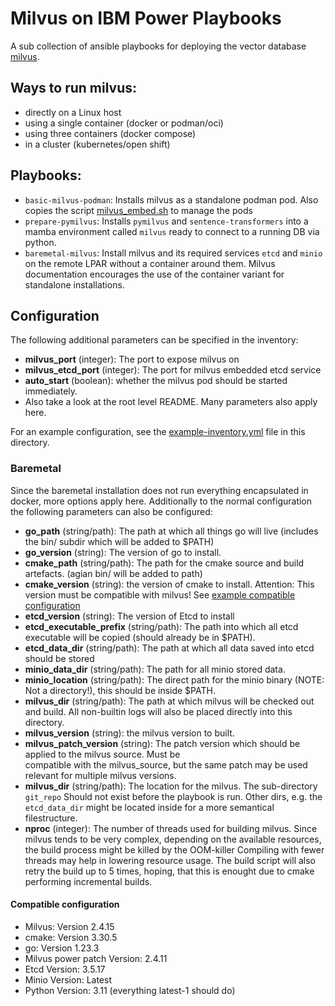 # Milvus on IBM Power Playbooks

A sub collection of ansible playbooks for deploying the vector database [milvus](https://milvus.io/).

## Ways to run milvus:
- directly on a Linux host
- using a single container (docker or podman/oci)
- using three containers (docker compose)
- in a cluster (kubernetes/open shift)

## Playbooks:
- `basic-milvus-podman`: 
    Installs milvus as a standalone podman pod.  Also copies the script [milvus_embed.sh](standalone_embed_ppc64le.sh) to manage the pods
- `prepare-pymilvus`: 
    Installs `pymilvus` and `sentence-transformers` into a mamba environment called `milvus` ready to connect to a running DB via python.
- `baremetal-milvus`:
    Install milvus and its required services `etcd` and `minio` on the remote LPAR without a container around them. Milvus documentation encourages the use of the container variant for standalone installations.

## Configuration

The following additional parameters can be specified in the inventory:

- **milvus_port** (integer): The port to expose milvus on
- **milvus_etcd_port** (integer): The port for milvus embedded etcd service 
- **auto_start** (boolean): whether the milvus pod should be started immediately.
- Also take a look at the root level README. Many parameters also apply here.

For an example configuration, see the [example-inventory.yml](example-inventory.yml) file in this directory.

### Baremetal

Since the baremetal installation does not run everything encapsulated in docker, more options apply here.
Additionally to the normal configuration the following parameters can also be configured:

- **go_path** (string/path): The path at which all things go will live (includes the bin/ subdir which will be added to $PATH)
- **go_version** (string):  The version of go to install.
- **cmake_path** (string/path):  The path for the cmake source and build artefacts. (agian bin/ will be added to path)
- **cmake_version** (string):   the version of cmake to install. Attention: This version must be compatible with milvus! See [example compatible configuration](#comaptible-configuration)
- **etcd_version** (string):    The version of Etcd to install
- **etcd_executable_prefix** (string/path): The path into which all etcd executable will be copied (should already be in $PATH).
- **etcd_data_dir** (string/path): The path at which all data saved into etcd should be stored
- **minio_data_dir** (string/path): The path for all minio stored data.
- **minio_location** (string/path): The direct path for the minio binary (NOTE: Not a directory!), this should be inside $PATH.
- **milvus_dir** (string/path): The path at which milvus will be checked out and build.
                                 All non-builtin logs will also be placed directly into this directory.
- **milvus_version** (string):  the milvus version to built.
- **milvus_patch_version** (string):    The patch version which should be applied to the milvus source. Must be     
                                        compatible with the milvus_source, but the same patch may be used relevant 
                                        for multiple milvus versions.
- **milvus_dir** (string/path):     The location for the milvus. The sub-directory `git_repo` Should not exist before the playbook is run. 
                                    Other dirs, e.g. the `etcd_data_dir` might be located inside for a more semantical filestructure.
- **nproc** (integer):              The number of threads used for building milvus. Since milvus tends to be very complex,
                                    depending on the available resources, the build process might be killed by the OOM-killer
                                    Compiling with fewer threads may help in lowering resource usage. The build script will
                                    also retry the build up to 5 times, hoping, that this is enought due to cmake performing incremental builds.

#### Compatible configuration

- Milvus: Version 2.4.15
- cmake: Version 3.30.5
- go: Version 1.23.3
- Milvus power patch Version: 2.4.11
- Etcd Version: 3.5.17
- Minio Version: Latest
- Python Version: 3.11 (everything latest-1 should do)